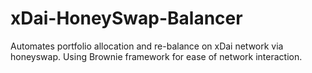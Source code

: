 # xDai-HoneySwap-Balancer
Automates portfolio allocation and re-balance on xDai network via honeyswap. Using Brownie framework for ease of network interaction.
